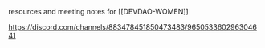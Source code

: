 resources and meeting notes for [[DEVDAO-WOMEN]]

https://discord.com/channels/883478451850473483/965053360296304641
